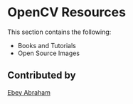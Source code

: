 # OpenCV Resources
 This section contains the following:
 * Books and Tutorials
 * Open Source Images
 
## Contributed by
[Ebey Abraham](https://github.com/Poirot1729)
